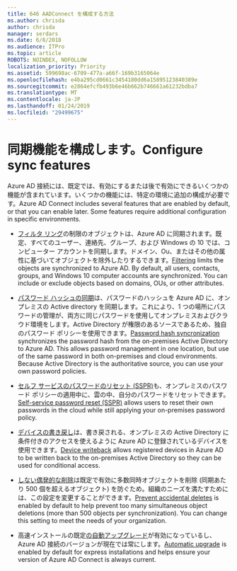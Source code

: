 ```yaml
---
title: 646 AADConnect を構成する方法
ms.author: chrisda
author: chrisda
manager: serdars
ms.date: 6/8/2018
ms.audience: ITPro
ms.topic: article
ROBOTS: NOINDEX, NOFOLLOW
localization_priority: Priority
ms.assetid: 599698ac-6709-477a-a66f-169b3165064e
ms.openlocfilehash: e4ba295cd0661c3454180dd6a15895123840389e
ms.sourcegitcommit: e2864efcfb493b6e46b662b746661a61232bdba7
ms.translationtype: MT
ms.contentlocale: ja-JP
ms.lasthandoff: 01/24/2019
ms.locfileid: "29499675"
---
```

# <a name="configure-sync-features"></a><span data-ttu-id="4b412-102">同期機能を構成します。</span><span class="sxs-lookup"><span data-stu-id="4b412-102">Configure sync features</span></span>

<span data-ttu-id="4b412-p101">Azure AD 接続には、既定では、有効にするまたは後で有効にできるいくつかの機能が含まれています。いくつかの機能には、特定の環境に追加の構成が必要です。</span><span class="sxs-lookup"><span data-stu-id="4b412-p101">Azure AD Connect includes several features that are enabled by default, or that you can enable later. Some features require additional configuration in specific environments.</span></span>
  
- <span data-ttu-id="4b412-p102">[フィルタ リング](https://docs.microsoft.com/azure/active-directory/connect/active-directory-aadconnectsync-configure-filtering)の制限のオブジェクトは、Azure AD に同期されます。既定、すべてのユーザー、連絡先、グループ、および Windows の 10 では、コンピューター アカウントを同期します。ドメイン、Ou、またはその他の属性に基づいてオブジェクトを除外したりするできます。</span><span class="sxs-lookup"><span data-stu-id="4b412-p102">[Filtering](https://docs.microsoft.com/azure/active-directory/connect/active-directory-aadconnectsync-configure-filtering) limits the objects are synchronized to Azure AD. By default, all users, contacts, groups, and Windows 10 computer accounts are synchronized. You can include or exclude objects based on domains, OUs, or other attributes.</span></span> 
    
- <span data-ttu-id="4b412-p103">[パスワード ハッシュの同期](https://docs.microsoft.com/azure/active-directory/connect/active-directory-aadconnectsync-implement-password-hash-synchronization)は、パスワードのハッシュを Azure AD に、オンプレミスの Active directory を同期します。これにより、1 つの場所にパスワードの管理が、両方に同じパスワードを使用してオンプレミスおよびクラウド環境をします。Active Directory が権限のあるソースであるため、独自のパスワード ポリシーを使用できます。</span><span class="sxs-lookup"><span data-stu-id="4b412-p103">[Password hash syncronization](https://docs.microsoft.com/azure/active-directory/connect/active-directory-aadconnectsync-implement-password-hash-synchronization) synchronizes the password hash from the on-premises Active Directory to Azure AD. This allows password management in one location, but use of the same password in both on-premises and cloud environments. Because Active Directory is the authoritative source, you can use your own password policies.</span></span> 
    
- <span data-ttu-id="4b412-111">[セルフ サービスのパスワードのリセット (SSPR)](https://docs.microsoft.com/azure/active-directory/authentication/quickstart-sspr)も、オンプレミスのパスワード ポリシーの適用中に、雲の中、自分のパスワードをリセットできます。</span><span class="sxs-lookup"><span data-stu-id="4b412-111">[Self-service password reset (SSPR)](https://docs.microsoft.com/azure/active-directory/authentication/quickstart-sspr) allows users to reset their own passwords in the cloud while still applying your on-premises password policy.</span></span> 
    
- <span data-ttu-id="4b412-112">[デバイスの書き戻し](https://docs.microsoft.com/azure/active-directory/connect/active-directory-aadconnect-feature-device-writeback)は、書き戻される、オンプレミスの Active Directory に条件付きのアクセスを使えるように Azure AD に登録されているデバイスを使用できます。</span><span class="sxs-lookup"><span data-stu-id="4b412-112">[Device writeback](https://docs.microsoft.com/azure/active-directory/connect/active-directory-aadconnect-feature-device-writeback) allows registered devices in Azure AD to be written back to the on-premises Active Directory so they can be used for conditional access.</span></span> 
    
- <span data-ttu-id="4b412-p104">[しない偶発的な削除](https://docs.microsoft.com/azure/active-directory/connect/active-directory-aadconnectsync-feature-prevent-accidental-deletes)は既定で有効に多数同時オブジェクトを削除 (同期あたり 500 個を超えるオブジェクト) を防ぐため。組織のニーズを満たすためには、この設定を変更することができます。</span><span class="sxs-lookup"><span data-stu-id="4b412-p104">[Prevent accidental deletes](https://docs.microsoft.com/azure/active-directory/connect/active-directory-aadconnectsync-feature-prevent-accidental-deletes) is enabled by default to help prevent too many simultaneous object deletions (more than 500 objects per synchronization). You can change this setting to meet the needs of your organization.</span></span> 
    
- <span data-ttu-id="4b412-115">高速インストールの既定[の自動アップグレード](https://docs.microsoft.com/azure/active-directory/connect/active-directory-aadconnect-feature-automatic-upgrade)が有効になっているし、Azure AD 接続のバージョンが現在では常にします。</span><span class="sxs-lookup"><span data-stu-id="4b412-115">[Automatic upgrade](https://docs.microsoft.com/azure/active-directory/connect/active-directory-aadconnect-feature-automatic-upgrade) is enabled by default for express installations and helps ensure your version of Azure AD Connect is always current.</span></span> 
    

